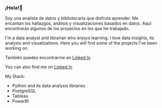 ### ¡Hola!👋

Soy una analista de datos y bibliotecaria que disfruta aprender. Me encantan los hallazgos, análisis y visualizaciones basados en datos. Aquí encontrarás algunos de los proyectos en los que he trabajado.

I'm a data analyst and librarian who enjoys learning. I love data insights, its analysis and visualizations. Here you will find some of the projects I've been working on.

También puedes encontrarme en [Linked In](https://www.linkedin.com/in/paulina-mondragon/)

You can also find me on [Linked In](https://www.linkedin.com/in/paulina-mondragon/)


My Stack:
*  Python and its data analysis libraries
*  PostgreSQL
*  Tableau
*  PowerBI



<!--
**paumondragon/paumondragon** is a ✨ _special_ ✨ repository because its `README.md` (this file) appears on your GitHub profile.

Here are some ideas to get you started:

- 🔭 I’m currently working on ...
- 🌱 I’m currently learning ...
- 👯 I’m looking to collaborate on ...
- 🤔 I’m looking for help with ...
- 💬 Ask me about ...
- 📫 How to reach me: ...
- 😄 Pronouns: ...
- ⚡ Fun fact: ...
-->
